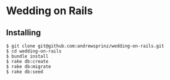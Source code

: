 # Wedding on Rails

## Installing

```
$ git clone git@github.com:andrewsprinz/wedding-on-rails.git
$ cd wedding-on-rails
$ bundle install
$ rake db:create
$ rake db:migrate
$ rake db:seed
```
